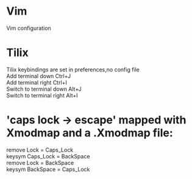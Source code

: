 # Vim
Vim configuration

# Tilix
Tilix keybindings are set in preferences,no config file  
Add terminal down         Ctrl+J  
Add terminal right        Ctrl+I  
Switch to terminal down   Alt+J  
Switch to terminal right  Alt+I    

# 'caps lock -> escape' mapped with Xmodmap and a .Xmodmap file:   
remove Lock = Caps_Lock  
keysym Caps_Lock = BackSpace  
remove Lock = BackSpace   
keysym BackSpace = Caps_Lock  
